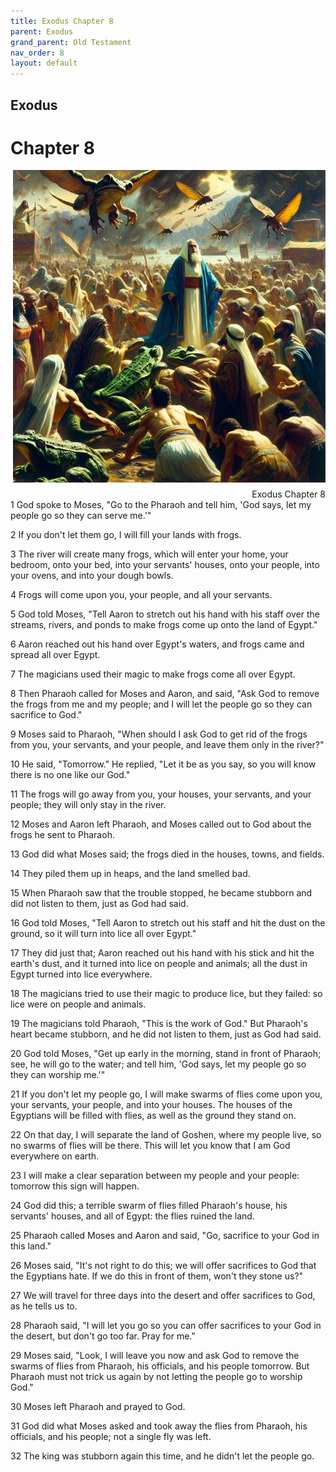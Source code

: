 ```yaml
---
title: Exodus Chapter 8
parent: Exodus
grand_parent: Old Testament
nav_order: 8
layout: default
---
```


## Exodus

# Chapter 8

<div style="clear: both; text-align: right;">
    <img src="/assets/Image/Exodus/500/8.jpg" alt="Exodus Chapter 8" class="chapter-image" style="max-width: 100%; height: auto; float: right; margin: 0 0 10px 10px; padding-left: 10%;">
    <figcaption style="font-size: 14px;">Exodus Chapter 8</figcaption>
</div>
1 God spoke to Moses, "Go to the Pharaoh and tell him, 'God says, let my people go so they can serve me.'"

2 If you don't let them go, I will fill your lands with frogs.

3 The river will create many frogs, which will enter your home, your bedroom, onto your bed, into your servants' houses, onto your people, into your ovens, and into your dough bowls.

4 Frogs will come upon you, your people, and all your servants.

5 God told Moses, "Tell Aaron to stretch out his hand with his staff over the streams, rivers, and ponds to make frogs come up onto the land of Egypt."

6 Aaron reached out his hand over Egypt's waters, and frogs came and spread all over Egypt.

7 The magicians used their magic to make frogs come all over Egypt.

8 Then Pharaoh called for Moses and Aaron, and said, "Ask God to remove the frogs from me and my people; and I will let the people go so they can sacrifice to God."

9 Moses said to Pharaoh, "When should I ask God to get rid of the frogs from you, your servants, and your people, and leave them only in the river?"

10 He said, "Tomorrow." He replied, "Let it be as you say, so you will know there is no one like our God."

11 The frogs will go away from you, your houses, your servants, and your people; they will only stay in the river.

12 Moses and Aaron left Pharaoh, and Moses called out to God about the frogs he sent to Pharaoh.

13 God did what Moses said; the frogs died in the houses, towns, and fields.

14 They piled them up in heaps, and the land smelled bad.

15 When Pharaoh saw that the trouble stopped, he became stubborn and did not listen to them, just as God had said.

16 God told Moses, "Tell Aaron to stretch out his staff and hit the dust on the ground, so it will turn into lice all over Egypt."

17 They did just that; Aaron reached out his hand with his stick and hit the earth's dust, and it turned into lice on people and animals; all the dust in Egypt turned into lice everywhere.

18 The magicians tried to use their magic to produce lice, but they failed: so lice were on people and animals.

19 The magicians told Pharaoh, "This is the work of God." But Pharaoh's heart became stubborn, and he did not listen to them, just as God had said.

20 God told Moses, "Get up early in the morning, stand in front of Pharaoh; see, he will go to the water; and tell him, 'God says, let my people go so they can worship me.'"

21 If you don't let my people go, I will make swarms of flies come upon you, your servants, your people, and into your houses. The houses of the Egyptians will be filled with flies, as well as the ground they stand on.

22 On that day, I will separate the land of Goshen, where my people live, so no swarms of flies will be there. This will let you know that I am God everywhere on earth.

23 I will make a clear separation between my people and your people: tomorrow this sign will happen.

24 God did this; a terrible swarm of flies filled Pharaoh's house, his servants' houses, and all of Egypt: the flies ruined the land.

25 Pharaoh called Moses and Aaron and said, "Go, sacrifice to your God in this land."

26 Moses said, "It's not right to do this; we will offer sacrifices to God that the Egyptians hate. If we do this in front of them, won't they stone us?"

27 We will travel for three days into the desert and offer sacrifices to God, as he tells us to.

28 Pharaoh said, "I will let you go so you can offer sacrifices to your God in the desert, but don't go too far. Pray for me."

29 Moses said, "Look, I will leave you now and ask God to remove the swarms of flies from Pharaoh, his officials, and his people tomorrow. But Pharaoh must not trick us again by not letting the people go to worship God."

30 Moses left Pharaoh and prayed to God.

31 God did what Moses asked and took away the flies from Pharaoh, his officials, and his people; not a single fly was left.

32 The king was stubborn again this time, and he didn't let the people go.


